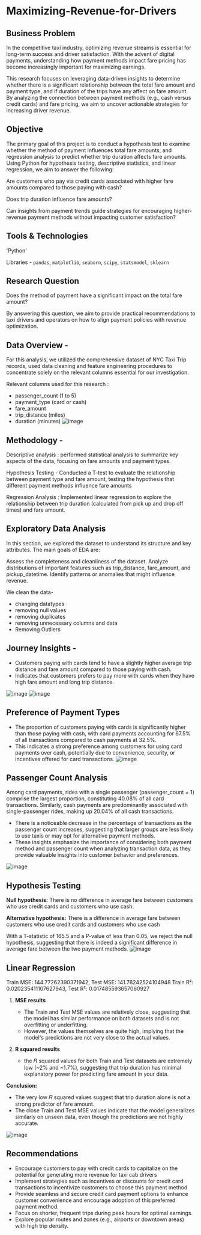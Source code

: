 # Maximizing-Revenue-for-Drivers

## Business Problem

In the competitive taxi industry, optimizing revenue streams is essential for long-term success and driver satisfaction. With the advent of digital payments, understanding how payment methods impact fare pricing has become increasingly important for maximizing earnings.

This research focuses on leveraging data-driven insights to determine whether there is a significant relationship between the total fare amount and payment type, and if duration of the trips have any affect on fare amount. By analyzing the connection between payment methods (e.g., cash versus credit cards) and fare pricing, we aim to uncover actionable strategies for increasing driver revenue.


## Objective
The primary goal of this project is to conduct a hypothesis test to examine whether the method of payment influences total fare amounts, and regression analysis to predict whether trip duration affects fare amounts. Using Python for hypothesis testing, descriptive statistics, and linear regression, we aim to answer the following:

Are customers who pay via credit cards associated with higher fare amounts compared to those paying with cash?

Does trip duration influence fare amounts?

Can insights from payment trends guide strategies for encouraging higher-revenue payment methods without impacting customer satisfaction?

##  Tools & Technologies

'Python'

Libraries - `pandas`, `matplotlib`, `seaborn`, `scipy`, `statsmodel`, `sklearn`

## Research Question
Does the method of payment have a significant impact on the total fare amount?

By answering this question, we aim to provide practical recommendations to taxi drivers and operators on how to align payment policies with revenue optimization.

## Data Overview -
For this analysis, we utilized the comprehensive dataset of NYC Taxi Trip records, used data cleaning and feature engineering procedures to concentrate solely on the relevant columns essential for our investigation.

Relevant columns used for this research :
- passenger_count (1 to 5)
- payment_type (card or cash)
- fare_amount
- trip_distance (miles)
- duration (minutes)
![image](https://github.com/user-attachments/assets/a36f471d-2997-49ba-9a19-14c6a7e5b9c4)

## Methodology - 

Descriptive analysis : performed statistical analysis to summarize key aspects of the data, focusing on fare amounts and payment types.

Hypothesis Testing - Conducted a T-test to evaluate the relationship between payment type and fare amount, testing the hypothesis that different payment methods influence fare amounts

Regression Analysis : Implemented linear regression to explore the relationship between trip duration (calculated from pick up and drop off times) and fare amount.

## Exploratory Data Analysis
In this section, we explored the dataset to understand its structure and key attributes. The main goals of EDA are:

Assess the completeness and cleanliness of the dataset.
Analyze distributions of important features such as trip_distance, fare_amount, and pickup_datetime.
Identify patterns or anomalies that might influence revenue.

We clean the data-
 - changing datatypes
- removing null values
- removing duplicates
- removing unnecessary columns and data
- Removing Outliers 

## Journey Insights - 

- Customers paying with cards tend to have a slightly higher average trip distance and fare amount compared to those paying with cash.
- Indicates that customers prefers to pay more with cards when they have high fare amount and long trip distance.

![image](https://github.com/user-attachments/assets/bef8c69e-8da2-45ee-ab1f-f61c4415bebe)
![image](https://github.com/user-attachments/assets/b9bf1285-b379-455c-bb2e-ac6966a0fe42)

## Preference of Payment Types
- The proportion of customers paying with cards is significantly higher than those paying with cash, with card payments accounting for 67.5% of all transactions compared to cash payments at 32.5%.
- This indicates a strong preference among customers for using card payments over cash, potentially due to convenience, security, or incentives offered for card transactions.
![image](https://github.com/user-attachments/assets/ed541660-fe1e-4348-8d25-7e4fb66cc80e)

## Passenger Count Analysis
Among card payments, rides with a single passenger (passenger_count = 1) comprise the largest proportion, constituting 40.08% of all card transactions.
Similarly, cash payments are predominantly associated with single-passenger rides, making up 20.04% of all cash transactions.
- There is a noticeable decrease in the percentage of transactions as the passenger count increases, suggesting that larger groups are less likely to use taxis or may opt for alternative payment methods.
- These insights emphasize the importance of considering both payment method and passenger count when analyzing transaction data, as they provide valuable insights into customer behavior and preferences.

![image](https://github.com/user-attachments/assets/3d7fa4fe-259a-42ae-b98b-ee3582b30271)

## Hypothesis Testing

**Null hypothesis:** There is no difference in average fare between customers who use credit cards and customers who use cash.

**Alternative hypothesis:** There is a difference in average fare between customers who use credit cards and customers who use cash

With a T-statistic of 165.5 and a P-value of less than 0.05, we reject the null hypothesis, suggesting that there is indeed a significant difference in average fare between the two payment methods.
![image](https://github.com/user-attachments/assets/5b601a51-64ac-49fa-a07a-b7ca475c0987)

## Linear Regression

Train MSE: 144.77262390371942, Test MSE: 141.78242524104948
Train R²: 0.020235411107627943, Test R²: 0.017485593657060927

1. **MSE results**

    - The Train and Test MSE values are relatively close, suggesting that the model has similar performance on both datasets and is not overfitting or underfitting.
    - However, the values themselves are quite high, implying that the model's predictions are not very close to the actual values.

2. **R squared results**

    - the 𝑅 squared values for both Train and Test datasets are extremely low (~2% and ~1.7%), suggesting that trip duration has minimal explanatory power for predicting fare amount in your data.
  
**Conclusion:**

- The very low 𝑅 squared values suggest that trip duration alone is not a strong predictor of fare amount.
- The close Train and Test MSE values indicate that the model generalizes similarly on unseen data, even though the predictions are not highly accurate.

![image](https://github.com/user-attachments/assets/a381dcc5-2697-4cc2-954d-e11f658361e0)

## Recommendations

- Encourage customers to pay with credit cards to capitalize on the potential for generating more revenue for taxi cab drivers
- Implement strategies such as incentives or discounts for credit card transactions to incentivize customers to choose this payment method
- Provide seamless and secure credit card payment options to enhance customer convenience and encourage adoption of this preferred payment method.
- Focus on shorter, frequent trips during peak hours for optimal earnings.
- Explore popular routes and zones (e.g., airports or downtown areas) with high trip density. 

